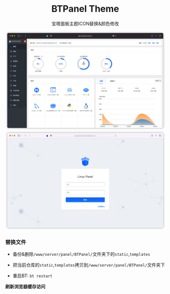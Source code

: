 <div align="center"> <h1>BTPanel Theme</h1> </div>

<div align="center">

宝塔面板主题ICON替换&颜色修改

![BTPanel Theme Screenshot1](./screenshot1.png)
![BTPanel Theme Screenshot2](./screenshot2.png)

</div>

### 替换文件

* 备份&删除`/www/server/panel/BTPanel/`文件夹下的`static`,`templates`

* 把当前仓库的`static`,`templates`拷贝到`/www/server/panel/BTPanel/`文件夹下

* 重启BT: `bt restart`

**刷新浏览器缓存访问**

